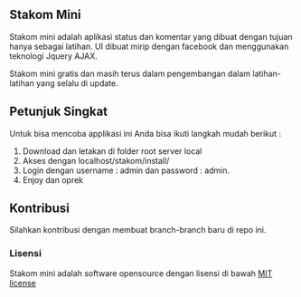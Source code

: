 ## Stakom Mini

Stakom mini adalah aplikasi status dan komentar yang dibuat dengan tujuan hanya sebagai latihan. UI dibuat mirip dengan facebook dan menggunakan teknologi Jquery AJAX.

Stakom mini gratis dan masih terus dalam pengembangan dalam latihan-latihan yang selalu di update.

## Petunjuk Singkat

Untuk bisa mencoba applikasi ini Anda bisa ikuti langkah mudah berikut :
1. Download dan letakan di folder root server local
2. Akses dengan localhost/stakom/install/
3. Login dengan username : admin dan password : admin.
4. Enjoy dan oprek

## Kontribusi

Silahkan kontribusi dengan membuat branch-branch baru di repo ini.

### Lisensi

Stakom mini adalah software opensource dengan lisensi di bawah [MIT license](http://opensource.org/licenses/MIT)
